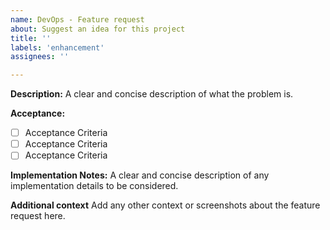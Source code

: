 ```yaml
---
name: DevOps - Feature request
about: Suggest an idea for this project
title: ''
labels: 'enhancement'
assignees: ''

---
```


**Description:**
A clear and concise description of what the problem is.

**Acceptance:**
- [ ] Acceptance Criteria 
- [ ] Acceptance Criteria 
- [ ] Acceptance Criteria 

**Implementation Notes:**
A clear and concise description of any implementation details to be considered.

**Additional context**
Add any other context or screenshots about the feature request here.
